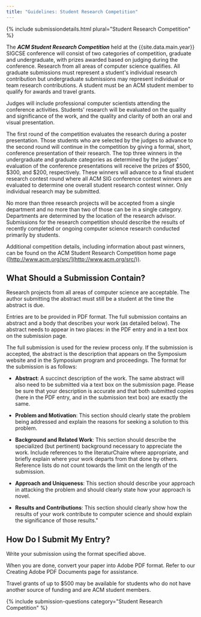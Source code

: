 ```yaml
---
title: "Guidelines: Student Research Competition"
---
```


{% include submissiondetails.html plural="Student Research Competition" %}

The ***ACM Student Research Competition*** held at the {{site.data.main.year}}
SIGCSE conference will consist of two categories of competition,
graduate and undergraduate, with prizes awarded based on judging during
the conference. Research from all areas of computer science qualifies.
All graduate submissions must represent a student's individual research
contribution but undergraduate submissions may represent individual or
team research contributions. A student must be an ACM student member to
qualify for awards and travel grants.

Judges will include professional computer scientists attending the
conference activities. Students' research will be evaluated on the
quality and significance of the work, and the quality and clarity of
both an oral and visual presentation.

The first round of the competition evaluates the research during a
poster presentation. Those students who are selected by the judges to
advance to the second round will continue in the competition by giving a
formal, short, conference presentation of their research. The top three
winners in the undergraduate and graduate categories as determined by
the judges' evaluation of the conference presentations will receive the
prizes of \$500, \$300, and \$200, respectively. These winners will
advance to a final student research contest round where all ACM SIG
conference contest winners are evaluated to determine one overall
student research contest winner. Only individual research may be
submitted.

No more than three research projects will be accepted from a single
department and no more than two of those can be in a single category.
Departments are determined by the location of the research advisor.
Submissions for the research competition should describe the results of
recently completed or ongoing computer science research conducted
primarily by students.

Additional competition details, including information about past
winners, can be found on the ACM Student Research Competition home page
([http://www.acm.org/src/](http://www.acm.org/src/)).

## What Should a Submission Contain?

Research projects from all areas of computer science are acceptable. The author submitting the abstract must still be a student at the time the abstract is due.

Entries are to be provided in PDF format. The full submission contains an abstract and a body that describes your work (as detailed below). The abstract needs to appear in two places: in the PDF entry and in a text box on the submission page.

The full submission is used for the review process only. If the submission
is accepted, the abstract is the description that appears on the Symposium website and in the Symposium program and proceedings. The format for the submission is as follows:

 - **Abstract**: A succinct description of the work. The same abstract will also need to be submitted via a text box on the submission page. Please be sure that your description is accurate and that both submitted copies (here in the PDF entry, and in the submission text box) are exactly the same.

 - **Problem and Motivation**: This section should clearly state the problem being addressed and explain the reasons for seeking a solution to this problem.

 - **Background and Related Work**: This section should describe the specialized (but pertinent) background necessary to appreciate the work. Include references to the literaturChaire where appropriate, and briefly explain where your work departs from that done by others. Reference lists do not count towards the limit on the length of the submission.

 - **Approach and Uniqueness**: This section should describe your approach in attacking the problem and should clearly state how your approach is novel.

 - **Results and Contributions**: This section should clearly show how the results of your work contribute to computer science and should explain the significance of those results."

## How Do I Submit My Entry?

Write your submission using the format specified above.

When you are done, convert your paper into Adobe PDF format. Refer to our Creating Adobe PDF Documents page for assistance.

Travel grants of up to \$500 may be available for students who do not
have another source of funding and are ACM student members.

{% include submission-questions category="Student Research Competition" %}
